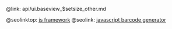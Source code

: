@link: api/ui.baseview_$setsize_other.md

@seolinktop: [js framework](https://webix.com)
@seolink: [javascript barcode generator](https://webix.com/widget/barcode/)